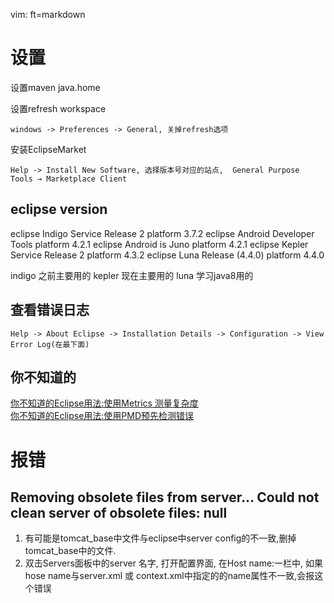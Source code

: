   vim: ft=markdown
# 设置
设置maven java.home

设置refresh workspace

    windows -> Preferences -> General, 关掉refresh选项
安装EclipseMarket

    Help -> Install New Software, 选择版本号对应的站点,  General Purpose Tools → Marketplace Client

## eclipse version
eclipse Indigo Service Release 2    platform 3.7.2
eclipse Android Developer Tools     platform 4.2.1
eclipse Android is Juno             platform 4.2.1
eclipse Kepler Service Release 2    platform 4.3.2
eclipse Luna Release (4.4.0)        platform 4.4.0

indigo 之前主要用的
kepler 现在主要用的
luna   学习java8用的

## 查看错误日志 

    Help -> About Eclipse -> Installation Details -> Configuration -> View Error Log(在最下面)


## 你不知道的
[你不知道的Eclipse用法:使用Metrics 测量复杂度 ][1]  
[你不知道的Eclipse用法:使用PMD预先检测错误 ][2]  


# 报错

## Removing obsolete files from server... Could not clean server of obsolete files: null   
1. 有可能是tomcat_base中文件与eclipse中server config的不一致,删掉tomcat_base中的文件.
2. 双击Servers面板中的server 名字, 打开配置界面, 在Host name:一栏中, 如果hose name与server.xml 或 context.xml中指定的<host>的name属性不一致,会报这个错误


[1]: http://blog.csdn.net/p106786860/article/details/9230267
[2]: http://blog.csdn.net/p106786860/article/details/9193661
